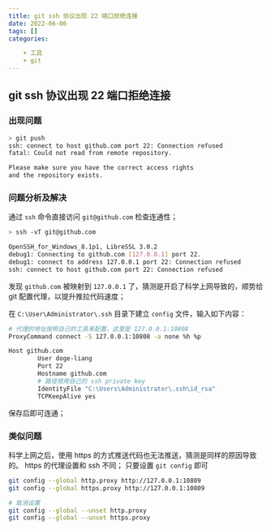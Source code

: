 ```yaml
---
title: git ssh 协议出现 22 端口拒绝连接
date: 2022-06-06
tags: []
categories:

	+ 工具
	+ git
---
```


## git ssh 协议出现 22 端口拒绝连接

### 出现问题

```BASH
> git push
ssh: connect to host github.com port 22: Connection refused
fatal: Could not read from remote repository.

Please make sure you have the correct access rights
and the repository exists.
```

### 问题分析及解决

通过 `ssh` 命令直接访问 `git@github.com` 检查连通性；

```BASH
> ssh -vT git@github.com

OpenSSH_for_Windows_8.1p1, LibreSSL 3.0.2
debug1: Connecting to github.com [127.0.0.1] port 22.
debug1: connect to address 127.0.0.1 port 22: Connection refused
ssh: connect to host github.com port 22: Connection refused
```

发现 `github.com` 被映射到 `127.0.0.1` 了，猜测是开启了科学上网导致的，顺势给 git 配置代理，以提升推拉代码速度；

在 `C:\User\Administrator\.ssh` 目录下建立 `config` 文件，输入如下内容：

```BASH
# 代理的地址按照自己的工具来配置，这里是 127.0.0.1:10808
ProxyCommand connect -S 127.0.0.1:10808 -a none %h %p

Host github.com
        User doge-liang
        Port 22
        Hostname github.com
        # 路径使用自己的 ssh private key
        IdentityFile "C:\Users\Administrator\.ssh\id_rsa"
        TCPKeepAlive yes
```

保存后即可连通；

### 类似问题

科学上网之后，使用 https 的方式推送代码也无法推送，猜测是同样的原因导致的。 https 的代理设置和 ssh 不同；
只要设置 `git config` 即可

```BASH
git config --global http.proxy http://127.0.0.1:10809
git config --global https.proxy http://127.0.0.1:10809

# 取消设置
git config --global --unset http.proxy
git config --global --unset https.proxy
```
